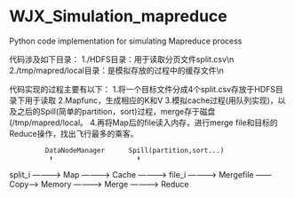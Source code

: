 # WJX_Simulation_mapreduce
Python code implementation for simulating Mapreduce process

代码涉及如下目录：
1./HDFS目录：用于读取分页文件split.csv\n
2./tmp/mapred/local目录：是模拟存放的过程中的缓存文件\n

代码实现的过程主要有以下：
1.将一个目标文件分成4个split.csv存放于HDFS目录下用于读取
2.Mapfunc，生成相应的K和V
3.模拟cache过程(用队列实现)，以及之后的Spill(简单的partition，sort)过程，merge存于磁盘(/tmp/mapred/local。
4.再将Map后的file读入内存，进行merge file和目标的Reduce操作，找出飞行最多的乘客。

                              
             DataNodeManager      Spill(partition,sort...)    
              ⬆                     ⬆
split_i ————> Map ————> Cache ————> file_i ————> Mergefile ——Copy——> Memory ————> Merge ————> Reduce
